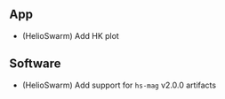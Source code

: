## App

- (HelioSwarm) Add HK plot

## Software

- (HelioSwarm) Add support for `hs-mag` v2.0.0 artifacts
